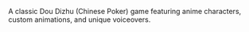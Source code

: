 A classic Dou Dizhu (Chinese Poker) game featuring anime characters, custom animations, and unique voiceovers.
